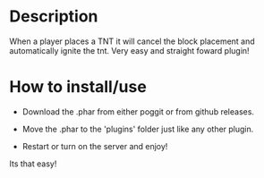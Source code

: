 # Description
When a player places a TNT it will cancel the block placement and automatically ignite the tnt. Very easy and straight foward plugin!

# How to install/use
- Download the .phar from either poggit or from github releases.

- Move the .phar to the 'plugins' folder just like any other plugin.

- Restart or turn on the server and enjoy!

Its that easy!
